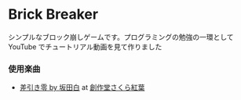 # Brick Breaker

シンプルなブロック崩しゲームです。プログラミングの勉強の一環として YouTube でチュートリアル動画を見て作りました

### 使用楽曲

- [差引き零 by 坂田白](https://music.yukizakura.net/free/wskt/003.html) at
  [創作堂さくら紅葉](https://yukizakura.net/)
